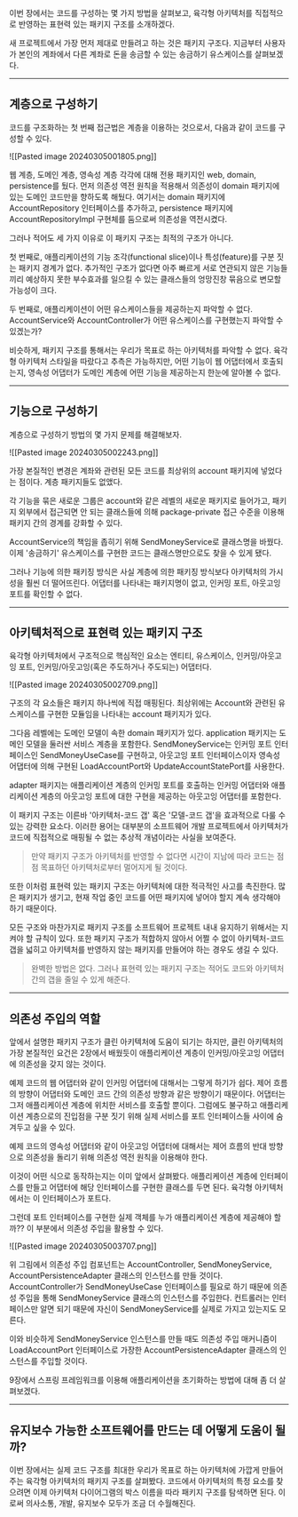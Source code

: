 
이번 장에서는 코드를 구성하는 몇 가지 방법을 살펴보고, 육각형 아키텍처를 직접적으로 반영하는 표현력 있는 패키지 구조를 소개하겠다.

새 프로젝트에서 가장 먼저 제대로 만들려고 하는 것은 패키지 구조다. 지금부터 사용자가 본인의 계좌에서 다른 계좌로 돈을 송금할 수 있는 송금하기 유스케이스를 살펴보겠다.


---

## 계층으로 구성하기

코드를 구조화하는 첫 번째 접근법은 계층을 이용하는 것으로서, 다음과 같이 코드를 구성할 수 있다.

![[Pasted image 20240305001805.png]]

웹 계층, 도메인 계층, 영속성 계층 각각에 대해 전용 패키지인 web, domain, persistence를 뒀다. 먼저 의존성 역전 원칙을 적용해서 의존성이 domain 패키지에 있는 도메인 코드만을 향하도록 해뒀다. 여기서는 domain 패키지에 AccountRepository 인터페이스를 추가하고, persistence 패키지에 AccountRepositoryImpl 구현체를 둠으로써 의존성을 역전시켰다.

그러나 적어도 세 가지 이유로 이 패키지 구조는 최적의 구조가 아니다.

첫 번째로, 애플리케이션의 기능 조각(functional slice)이나 특성(feature)를 구분 짓는 패키지 경계가 없다. 추가적인 구조가 없다면 아주 빠르게 서로 연관되지 않은 기능들끼리 예상하지 못한 부수효과를 일으킬 수 있는 클래스들의 엉망진창 묶음으로 변모할 가능성이 크다.

두 번째로, 애플리케이션이 어떤 유스케이스들을 제공하는지 파악할 수 없다. AccountService와 AccountController가 어떤 유스케이스를 구현했는지 파악할 수 있겠는가?

비슷하게, 패키지 구조를 통해서는 우리가 목표로 하는 아키텍처를 파악할 수 없다. 육각형 아키텍처 스타일을 따랐다고 추측은 가능하지만, 어떤 기능이 웹 어댑터에서 호출되는지, 영속성 어댑터가 도메인 계층에 어떤 기능을 제공하는지 한눈에 알아볼 수 없다.


---

## 기능으로 구성하기

계층으로 구성하기 방법의 몇 가지 문제를 해결해보자.

![[Pasted image 20240305002243.png]]

가장 본질적인 변경은 계좌와 관련된 모든 코드를 최상위의 account 패키지에 넣었다는 점이다. 계층 패키지들도 없앴다.

각 기능을 묶은 새로운 그룹은 account와 같은 레벨의 새로운 패키지로 들어가고, 패키지 외부에서 접근되면 안 되는 클래스들에 의해 package-private 접근 수준을 이용해 패키지 간의 경계를 강화할 수 있다.

AccountService의 책임을 좁히기 위해 SendMoneyService로 클래스명을 바꿨다. 이제 '송금하기' 유스케이스를 구현한 코드는 클래스명만으로도 찾을 수 있게 됐다.

그러나 기능에 의한 패키징 방식은 사실 계층에 의한 패키징 방식보다 아키텍처의 가시성을 훨씬 더 떨어뜨린다. 어댑터를 나타내는 패키지명이 없고, 인커밍 포트, 아웃고잉 포트를 확인할 수 없다.


---

## 아키텍처적으로 표현력 있는 패키지 구조

육각형 아키텍처에서 구조적으로 핵심적인 요소는 엔티티, 유스케이스, 인커밍/아웃고잉 포트, 인커밍/아웃고잉(혹은 주도하거나 주도되는) 어댑터다.

![[Pasted image 20240305002709.png]]

구조의 각 요소들은 패키지 하나씩에 직접 매핑된다. 최상위에는 Account와 관련된 유스케이스를 구현한 모듈임을 나타내는 account 패키지가 있다.

그다음 레벨에는 도메인 모델이 속한 domain 패키지가 있다. application 패키지는 도메인 모델을 둘러싼 서비스 계층을 포함한다. SendMoneyService는 인커밍 포트 인터페이스인 SendMoneyUseCase를 구현하고, 아웃고잉 포트 인터페이스이자 영속성 어댑터에 의해 구현된 LoadAccountPort와 UpdateAccountStatePort를 사용한다.

adapter 패키지는 애플리케이션 계층의 인커밍 포트를 호출하는 인커밍 어댑터와 애플리케이션 계층의 아웃고잉 포트에 대한 구현을 제공하는 아웃고잉 어댑터를 포함한다.

이 패키지 구조는 이른바 '아키텍처-코드 갭' 혹은 '모델-코드 갭'을 효과적으로 다룰 수 있는 강력한 요소다. 이러한 용어는 대부분의 소프트웨어 개발 프로젝트에서 아키텍처가 코드에 직접적으로 매핑될 수 없는 추상적 개념이라는 사실을 보여준다.

> 만약 패키지 구조가 아키텍처를 반영할 수 없다면 시간이 지남에 따라 코드는 점점 목표하던 아키텍처로부터 멀어지게 될 것이다.

또한 이처럼 표현력 있는 패키지 구조는 아키텍처에 대한 적극적인 사고를 촉진한다. 많은 패키지가 생기고, 현재 작업 중인 코드를 어떤 패키지에 넣어야 할지 계속 생각해야 하기 때문이다.

모든 구조와 마찬가지로 패키지 구조를 소프트웨어 프로젝트 내내 유지하기 위해서는 지켜야 할 규칙이 있다. 또한 패키지 구조가 적합하지 않아서 어쩔 수 없이 아키텍처-코드 갭을 넓히고 아키텍처를 반영하지 않는 패키지를 만들어야 하는 경우도 생길 수 있다.

> 완벽한 방법은 없다. 그러나 표현력 있는 패키지 구조는 적어도 코드와 아키텍처 간의 갭을 줄일 수 있게 해준다.


---

## 의존성 주입의 역할

앞에서 설명한 패키지 구조가 클린 아키텍처에 도움이 되기는 하지만, 클린 아키텍처의 가장 본질적인 요건은 2장에서 배웠듯이 애플리케이션 계층이 인커밍/아웃고잉 어댑터에 의존성을 갖지 않는 것이다.

예제 코드의 웹 어댑터와 같이 인커밍 어댑터에 대해서는 그렇게 하기가 쉽다. 제어 흐름의 방향이 어댑터와 도메인 코드 간의 의존성 방향과 같은 방향이기 때문이다. 어댑터는 그저 애플리케이션 계층에 위치한 서비스를 호출할 뿐이다. 그럼에도 불구하고 애플리케이션 계층으로의 진입점을 구분 짓기 위해 실제 서비스를 포트 인터페이스들 사이에 숨겨두고 싶을 수 있다.

예제 코드의 영속성 어댑터와 같이 아웃고잉 어댑터에 대해서는 제어 흐름의 반대 방향으로 의존성을 돌리기 위해 의존성 역전 원칙을 이용해야 한다.

이것이 어떤 식으로 동작하는지는 이미 앞에서 살펴봤다. 애플리케이션 계층에 인터페이스를 만들고 어댑터에 해당 인터페이스를 구현한 클래스를 두면 된다. 육각형 아키텍처에서는 이 인터페이스가 포트다.

그런데 포트 인터페이스를 구현한 실제 객체를 누가 애플리케이션 계층에 제공해야 할까?? 이 부분에서 의존성 주입을 활용할 수 있다.

![[Pasted image 20240305003707.png]]

위 그림에서 의존성 주입 컴포넌트는 AccountController, SendMoneyService, AccountPersistenceAdapter 클래스의 인스턴스를 만들 것이다. AccountController가 SendMoneyUseCase 인터페이스를 필요로 하기 때문에 의존성 주입을 통해 SendMoneyService 클래스의 인스턴스를 주입한다. 컨트롤러는 인터페이스만 알면 되기 때문에 자신이 SendMoneyService를 실제로 가지고 있는지도 모른다.

이와 비슷하게 SendMoneyService 인스턴스를 만들 때도 의존성 주입 매커니즘이 LoadAccountPort 인터페이스로 가장한 AccountPersistenceAdapter 클래스의 인스턴스를 주입할 것이다.

9장에서 스프링 프레임워크를 이용해 애플리케이션을 초기화하는 방법에 대해 좀 더 살펴보겠다.


---

## 유지보수 가능한 소프트웨어를 만드는 데 어떻게 도움이 될까?

이번 장에서는 실제 코드 구조를 최대한 우리가 목표로 하는 아키텍처에 가깝게 만들어 주는 육각형 아키텍처의 패키지 구조를 살펴봤다. 코드에서 아키텍처의 특정 요소를 찾으려면 이제 아키텍처 다이어그램의 박스 이름을 따라 패키지 구조를 탐색하면 된다. 이로써 의사소통, 개발, 유지보수 모두가 조금 더 수월해진다.